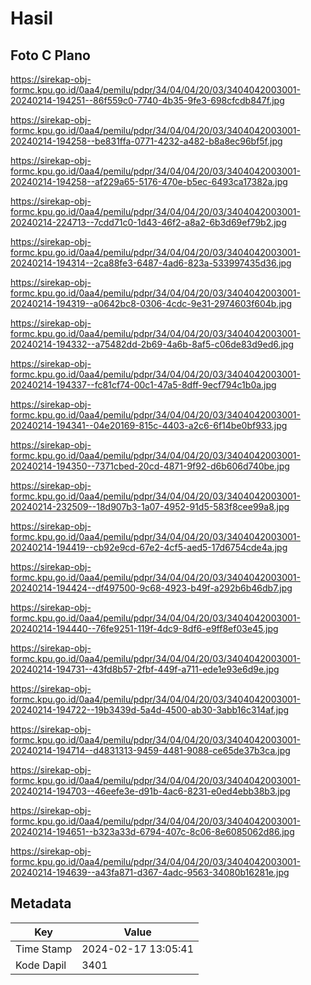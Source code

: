 # Hasil

## Foto C Plano

https://sirekap-obj-formc.kpu.go.id/0aa4/pemilu/pdpr/34/04/04/20/03/3404042003001-20240214-194251--86f559c0-7740-4b35-9fe3-698cfcdb847f.jpg

https://sirekap-obj-formc.kpu.go.id/0aa4/pemilu/pdpr/34/04/04/20/03/3404042003001-20240214-194258--be831ffa-0771-4232-a482-b8a8ec96bf5f.jpg

https://sirekap-obj-formc.kpu.go.id/0aa4/pemilu/pdpr/34/04/04/20/03/3404042003001-20240214-194258--af229a65-5176-470e-b5ec-6493ca17382a.jpg

https://sirekap-obj-formc.kpu.go.id/0aa4/pemilu/pdpr/34/04/04/20/03/3404042003001-20240214-224713--7cdd71c0-1d43-46f2-a8a2-6b3d69ef79b2.jpg

https://sirekap-obj-formc.kpu.go.id/0aa4/pemilu/pdpr/34/04/04/20/03/3404042003001-20240214-194314--2ca88fe3-6487-4ad6-823a-533997435d36.jpg

https://sirekap-obj-formc.kpu.go.id/0aa4/pemilu/pdpr/34/04/04/20/03/3404042003001-20240214-194319--a0642bc8-0306-4cdc-9e31-2974603f604b.jpg

https://sirekap-obj-formc.kpu.go.id/0aa4/pemilu/pdpr/34/04/04/20/03/3404042003001-20240214-194332--a75482dd-2b69-4a6b-8af5-c06de83d9ed6.jpg

https://sirekap-obj-formc.kpu.go.id/0aa4/pemilu/pdpr/34/04/04/20/03/3404042003001-20240214-194337--fc81cf74-00c1-47a5-8dff-9ecf794c1b0a.jpg

https://sirekap-obj-formc.kpu.go.id/0aa4/pemilu/pdpr/34/04/04/20/03/3404042003001-20240214-194341--04e20169-815c-4403-a2c6-6f14be0bf933.jpg

https://sirekap-obj-formc.kpu.go.id/0aa4/pemilu/pdpr/34/04/04/20/03/3404042003001-20240214-194350--7371cbed-20cd-4871-9f92-d6b606d740be.jpg

https://sirekap-obj-formc.kpu.go.id/0aa4/pemilu/pdpr/34/04/04/20/03/3404042003001-20240214-232509--18d907b3-1a07-4952-91d5-583f8cee99a8.jpg

https://sirekap-obj-formc.kpu.go.id/0aa4/pemilu/pdpr/34/04/04/20/03/3404042003001-20240214-194419--cb92e9cd-67e2-4cf5-aed5-17d6754cde4a.jpg

https://sirekap-obj-formc.kpu.go.id/0aa4/pemilu/pdpr/34/04/04/20/03/3404042003001-20240214-194424--df497500-9c68-4923-b49f-a292b6b46db7.jpg

https://sirekap-obj-formc.kpu.go.id/0aa4/pemilu/pdpr/34/04/04/20/03/3404042003001-20240214-194440--76fe9251-119f-4dc9-8df6-e9ff8ef03e45.jpg

https://sirekap-obj-formc.kpu.go.id/0aa4/pemilu/pdpr/34/04/04/20/03/3404042003001-20240214-194731--43fd8b57-2fbf-449f-a711-ede1e93e6d9e.jpg

https://sirekap-obj-formc.kpu.go.id/0aa4/pemilu/pdpr/34/04/04/20/03/3404042003001-20240214-194722--19b3439d-5a4d-4500-ab30-3abb16c314af.jpg

https://sirekap-obj-formc.kpu.go.id/0aa4/pemilu/pdpr/34/04/04/20/03/3404042003001-20240214-194714--d4831313-9459-4481-9088-ce65de37b3ca.jpg

https://sirekap-obj-formc.kpu.go.id/0aa4/pemilu/pdpr/34/04/04/20/03/3404042003001-20240214-194703--46eefe3e-d91b-4ac6-8231-e0ed4ebb38b3.jpg

https://sirekap-obj-formc.kpu.go.id/0aa4/pemilu/pdpr/34/04/04/20/03/3404042003001-20240214-194651--b323a33d-6794-407c-8c06-8e6085062d86.jpg

https://sirekap-obj-formc.kpu.go.id/0aa4/pemilu/pdpr/34/04/04/20/03/3404042003001-20240214-194639--a43fa871-d367-4adc-9563-34080b16281e.jpg


## Metadata

| Key        | Value               |
| ---------- | ------------------- |
| Time Stamp | 2024-02-17 13:05:41 |
| Kode Dapil | 3401                |



